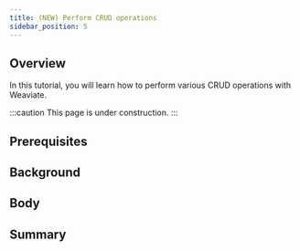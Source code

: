 ```yaml
---
title: (NEW) Perform CRUD operations
sidebar_position: 5
---
```


## Overview

In this tutorial, you will learn how to perform various CRUD operations with Weaviate.  

<!-- TODO: Finish this page! -->
:::caution This page is under construction.
:::

## Prerequisites

## Background

## Body

## Summary
